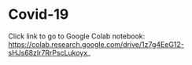 # Covid-19
Click link to go to Google Colab notebook: https://colab.research.google.com/drive/1z7g4EeG12-sHJs68zlr7RrPscLukoyx_
